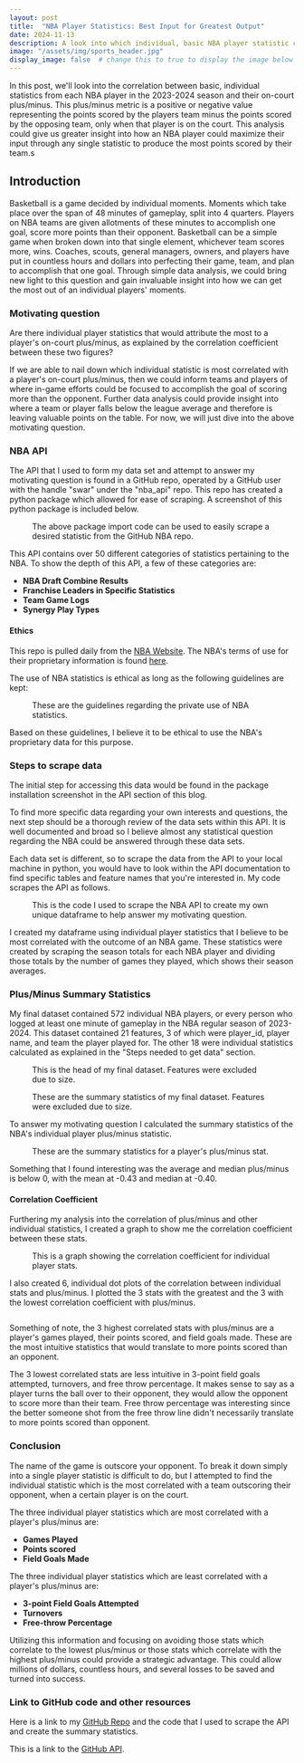 ```yaml
---
layout: post
title:  "NBA Player Statistics: Best Input for Greatest Output"
date: 2024-11-13
description: A look into which individual, basic NBA player statistic correlates most with that player's on-court plus/minus.
image: "/assets/img/sports_header.jpg"
display_image: false  # change this to true to display the image below the banner 
---
```

<p class="intro"><span class="dropcap">I</span>n this post, we'll look into the correlation between basic, individual statistics from each NBA player in the 2023-2024 season and their on-court plus/minus.  This plus/minus metric is a positive or negative value representing the points scored by the players team minus the points scored by the opposing team, only when that player is on the court.  This analysis could give us greater insight into how an NBA player could maximize their input through any single statistic to produce the most points scored by their team.s</p>


## Introduction

Basketball is a game decided by individual moments.  Moments which take place over the span of 48 minutes of gameplay, split into 4 quarters.  Players on NBA teams are given allotments of these minutes to accomplish one goal, score more points than their opponent.  Basketball can be a simple game when broken down into that single element, whichever team scores more, wins.  Coaches, scouts, general managers, owners, and players have put in countless hours and dollars into perfecting their game, team, and plan to accomplish that one goal.  Through simple data analysis, we could bring new light to this question and gain invaluable insight into how we can get the most out of an individual players' moments.


### Motivating question

Are there individual player statistics that would attribute the most to a player's on-court plus/minus, as explained by the correlation coefficient between these two figures?  

If we are able to nail down which individual statistic is most correlated with a player's on-court plus/minus, then we could inform teams and players of where in-game efforts could be focused to accomplish the goal of scoring more than the opponent.  Further data analysis could provide insight into where a team or player falls below the league average and therefore is leaving valuable points on the table.  For now, we will just dive into the above motivating question.


### NBA API

The API that I used to form my data set and attempt to answer my motivating question is found in a GitHub repo, operated by a GitHub user with the handle "swar" under the "nba_api" repo.  This repo has created a python package which allowed for ease of scraping.  A screenshot of this python package is included below.

<figure>
	<img src="https://eladle21.github.io/my-blog/assets/img/api_python.png" alt=""> 
	<figcaption>The above package import code can be used to easily scrape a desired statistic from the GitHub NBA repo.</figcaption>
</figure>

This API contains over 50 different categories of statistics pertaining to the NBA.  To show the depth of this API, a few of these categories are:
 - **NBA Draft Combine Results**
 - **Franchise Leaders in Specific Statistics**
 - **Team Game Logs**
 - **Synergy Play Types**


#### Ethics

This repo is pulled daily from the [NBA Website](www.nba.com).  The NBA's terms of use for their proprietary information is found [here](https://www.nba.com/termsofuse).

The use of NBA statistics is ethical as long as the following guidelines are kept:
<figure>
	<img src="https://eladle21.github.io/my-blog/assets/img/nba_guidelines.png" alt=""> 
	<figcaption>These are the guidelines regarding the private use of NBA statistics.</figcaption>
</figure>

Based on these guidelines, I believe it to be ethical to use the NBA's proprietary data for this purpose.


### Steps to scrape data

The initial step for accessing this data would be found in the package installation screenshot in the API section of this blog.

To find more specific data regarding your own interests and questions, the next step should be a thorough review of the data sets within this API.  It is well documented and broad so I believe almost any statistical question regarding the NBA could be answered through these data sets.

Each data set is different, so to scrape the data from the API to your local machine in python, you would have to look within the API documentation to find specific tables and feature names that you're interested in.  My code scrapes the API as follows.
<figure>
	<img src="https://eladle21.github.io/my-blog/assets/img/api_scrape.png" alt=""> 
	<figcaption>This is the code I used to scrape the NBA API to create my own unique dataframe to help answer my motivating question.</figcaption>
</figure>

I created my dataframe using individual player statistics that I believe to be most correlated with the outcome of an NBA game.  These statistics were created by scraping the season totals for each NBA player and dividing those totals by the number of games they played, which shows their season averages.


### Plus/Minus Summary Statistics

My final dataset contained 572 individual NBA players, or every person who logged at least one minute of gameplay in the NBA regular season of 2023-2024.  This dataset contained 21 features, 3 of which were player_id, player name, and team the player played for.  The other 18 were individual statistics calculated as explained in the "Steps needed to get data" section.

<figure>
	<img src="https://eladle21.github.io/my-blog/assets/img/dataset_head.png" alt=""> 
	<figcaption>This is the head of my final dataset. Features were excluded due to size.</figcaption>
</figure>

<figure>
	<img src="https://eladle21.github.io/my-blog/assets/img/dataset_describe.png" alt=""> 
	<figcaption>These are the summary statistics of my final dataset. Features were excluded due to size.</figcaption>
</figure>

To answer my motivating question I calculated the summary statistics of the NBA's individual player plus/minus statistic.

<figure>
	<img src="https://eladle21.github.io/my-blog/assets/img/summary_pm.png" alt=""> 
	<figcaption>These are the summary statistics for a player's plus/minus stat.</figcaption>
</figure>

Something that I found interesting was the average and median plus/minus is below 0, with the mean at -0.43 and median at -0.40.

#### Correlation Coefficient

Furthering my analysis into the correlation of plus/minus and other individual statistics, I created a graph to show me the correlation coefficient between these stats.

<figure>
	<img src="https://eladle21.github.io/my-blog/assets/img/correlation_graph.png" alt=""> 
	<figcaption>This is a graph showing the correlation coefficient for individual player stats.</figcaption>
</figure>

I also created 6, individual dot plots of the correlation between individual stats and plus/minus.  I plotted the 3 stats with the greatest and the 3 with the lowest correlation coefficient with plus/minus.

<figure>
	<img src="https://eladle21.github.io/my-blog/assets/img/correlation_dot_plot.png" alt=""> 
	<figcaption></figcaption>
</figure>

Something of note, the 3 highest correlated stats with plus/minus are a player's games played, their points scored, and field goals made.  These are the most intuitive statistics that would translate to more points scored than an opponent.

The 3 lowest correlated stats are less intuitive in 3-point field goals attempted, turnovers, and free throw percentage.  It makes sense to say as a player turns the ball over to their opponent, they would allow the opponent to score more than their team.  Free throw percentage was interesting since the better someone shot from the free throw line didn't necessarily translate to more points scored than opponent.


### Conclusion

The name of the game is outscore your opponent.  To break it down simply into a single player statistic is difficult to do, but I attempted to find the individual statistic which is the most correlated with a team outscoring their opponent, when a certain player is on the court.

The three individual player statistics which are most correlated with a player's plus/minus are:
 - **Games Played**
 - **Points scored**
 - **Field Goals Made**

The three individual player statistics which are least correlated with a player's plus/minus are:
 - **3-point Field Goals Attempted**
 - **Turnovers**
 - **Free-throw Percentage**

Utilizing this information and focusing on avoiding those stats which correlate to the lowest plus/minus or those stats which correlate with the highest plus/minus could provide a strategic advantage.  This could allow millions of dollars, countless hours, and several losses to be saved and turned into success.

### Link to GitHub code and other resources

Here is a link to my [GitHub Repo](https://github.com/eladle21/blog-post-2-code) and the code that I used to scrape the API and create the summary statistics.

This is a link to the [GitHub API](https://github.com/swar/nba_api).

